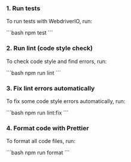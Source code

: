 ### 1. Run tests

To run tests with WebdriverIO, run:

\`\`\`bash
npm test
\`\`\`

### 2. Run lint (code style check)

To check code style and find errors, run:

\`\`\`bash
npm run lint
\`\`\`

### 3. Fix lint errors automatically

To fix some code style errors automatically, run:

\`\`\`bash
npm run lint:fix
\`\`\`

### 4. Format code with Prettier

To format all code files, run:

\`\`\`bash
npm run format
\`\`\`
